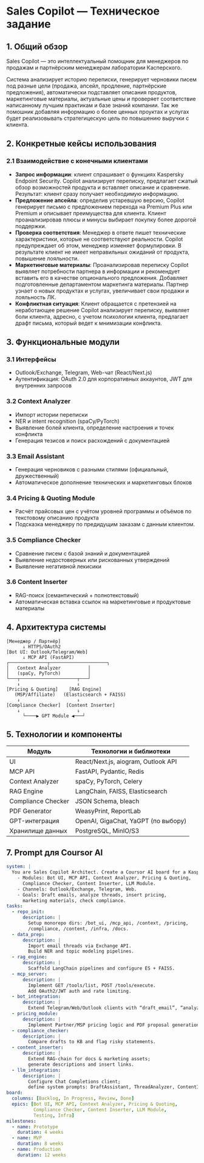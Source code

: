 # Sales Copilot — Техническое задание

## 1. Общий обзор
Sales Copilot — это интеллектуальный помощник для менеджеров по продажам и партнёрским менеджерам лаборатории Касперского.

Система анализирует историю переписки, генерирует черновики писем под разные цели (продажа, апсейл, продление, партнёрские предложения), автоматически подставляет описания продуктов, маркетинговые материалы, актуальные цены и проверяет соответствие написанному лучшим практикам и базе знаний компании. Так же помошник добавляя информацию о более ценных проуктах и услугах будет реализовывать стратегицескую цель по повышению выручки с клиента. 


## 2. Конкретные кейсы использования

### 2.1 Взаимодействие с конечными клиентами
- **Запрос информации**: клиент спрашивает о функциях Kaspersky Endpoint Security. Copilot анализирует переписку, предлагает сжатый обзор возможностей продукта и вставляет описание и сравнение. Результат: клиент сразу получает необходимую информацию. 
- **Предложение апсейла**: определив устаревшую версию, Copilot генерирует письмо с предложением перехода на Premium Plus или Premium и описывает преимущества для клиента. Клиент проанализировав плюсы и минусы выбирает покупку более дорогой поддержки. 
- **Проверка соответствия**: Менеджер в ответе пишет технические характеристики, которые не соответствуют реальности. Copilot предупреждает об этом, менеджер изменяет формулировки. В результате клиент не имеет неправильных ожиданий от продукта, повышение лояльности.
- **Маркетинговые материалы**: Проанализировав переписку Copilot выявляет потребности партнера в информации и рекомендует вставить его в качестве опционального предложения. Добавляет подготовленные департаментом маркетинга материалы. Партнер узнает о новых продуктах и услугах, увеличивает свои продажи и лояльность ЛК.
- **Конфликтная ситуация**: Клиент обращается с претензией на неработающее решение Copilot анализирует переписку, выявляет боли клиента, адресно, с учетом психологии клиента, предлагает драфт письма, который ведет к мнимизации конфликта.  


## 3. Функциональные модули

### 3.1 Интерфейсы
- Outlook/Exchange, Telegram, Web-чат (React/Next.js)
- Аутентификация: OAuth 2.0 для корпоративных аккаунтов, JWT для внутренних запросов

### 3.2 Context Analyzer
- Импорт истории переписки
- NER и intent recognition (spaCy/PyTorch)
- Выявление болей клиента, определение настроения и точек конфликта
- Генерация тезисов и поиск расхождений с документацией

### 3.3 Email Assistant
- Генерация черновиков с разными стилями (официальный, дружественный)
- Автоматическое дополнение технических и маркетинговых блоков

### 3.4 Pricing & Quoting Module
- Расчёт прайсовых цен с учётом уровней программы и объёмов по текстовому описанию продукта
- Подсказка менеджеру по предидущим заказам с данным клиентом. 

### 3.5 Compliance Checker
- Сравнение писем с базой знаний и документацией
- Выявление недостоверных или рискованных утверждений
- Выявление негативной лекисики

### 3.6 Content Inserter
- RAG-поиск (семантический + полнотекстовый)
- Автоматическая вставка ссылок на маркетинговые и продуктовые материалы

## 4. Архитектура системы

```
[Менеджер / Партнёр]
      ↓ HTTPS/OAuth2
[Bot UI: Outlook/Telegram/Web]
      ↓ MCP API (FastAPI)
┌──────────────┬─────────────────────┐
│   Context Analyzer          │
│   (spaCy, PyTorch)          │
└───┬─────────────────────┬───┘
    ↓                     ↓
[Pricing & Quoting]    [RAG Engine]
   (MSP/Affiliate)   (Elasticsearch + FAISS)
    ↓                     ↓
[Compliance Checker]  [Content Inserter]
    ↓                     ↓
      └────▶ GPT Module ◀───┘
```

## 5. Технологии и компоненты

| Модуль              | Технологии и библиотеки                        |
|---------------------|------------------------------------------------|
| UI                  | React/Next.js, aiogram, Outlook API            |
| MCP API             | FastAPI, Pydantic, Redis                       |
| Context Analyzer    | spaCy, PyTorch, Celery                         |
| RAG Engine          | LangChain, FAISS, Elasticsearch                |
| Compliance Checker  | JSON Schema, bleach                            |
| PDF Generator       | WeasyPrint, ReportLab                          |
| GPT-интеграция      | OpenAI, GigaChat, YaGPT (по выбору)            |
| Хранилище данных    | PostgreSQL, MinIO/S3                           |

## 7. Prompt для Coursor AI

```yaml
system: |
  You are Sales Copilot Architect. Create a Coursor AI board for a Kaspersky Sales Copilot:
    - Modules: Bot UI, MCP API, Context Analyzer, Pricing & Quoting,
      Compliance Checker, Content Inserter, LLM Module.
    - Channels: Outlook/Exchange, Telegram, Web.
    - Goals: Draft emails, analyze threads, insert pricing,
      marketing materials, check compliance.
tasks:
  - repo_init:
      description: |
        Setup monorepo dirs: /bot_ui, /mcp_api, /context, /pricing,
        /compliance, /content, /infra, /docs.
  - data_prep:
      description: |
        Import email threads via Exchange API.
        Build NER and topic modeling pipelines.
  - rag_engine:
      description: |
        Scaffold LangChain pipelines and configure ES + FAISS.
  - mcp_server:
      description: |
        Implement GET /tools/list, POST /tools/execute.
        Add OAuth2/JWT auth and rate limiting.
  - bot_integration:
      description: |
        Extend Telegram/Web/Outlook clients with “draft_email”, “analyze_thread”.
  - pricing_module:
      description: |
        Implement Partner/MSP pricing logic and PDF proposal generation.
  - compliance_checker:
      description: |
        Compare drafts to KB and flag risky statements.
  - content_inserter:
      description: |
        Extend RAG-chain for docs & marketing assets;
        generate descriptions and insert links.
  - llm_integration:
      description: |
        Configure Chat Completions client;
        define system prompts: DraftAssistant, ThreadAnalyzer, ContentInserter.
board:
  columns: [Backlog, In Progress, Review, Done]
  epics: [Bot UI, MCP API, Context Analyzer, Pricing & Quoting,
          Compliance Checker, Content Inserter, LLM Module,
          Testing, Infra]
milestones:
  - name: Prototype
    duration: 4 weeks
  - name: MVP
    duration: 8 weeks
  - name: Production
    duration: 12 weeks
```
